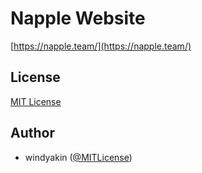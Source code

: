 # Napple Website

[https://napple.team/](https://napple.team/)


## License

[MIT License](LICENSE)


## Author

* windyakin ([@MITLicense](https://twitter.com/MITLicense))
